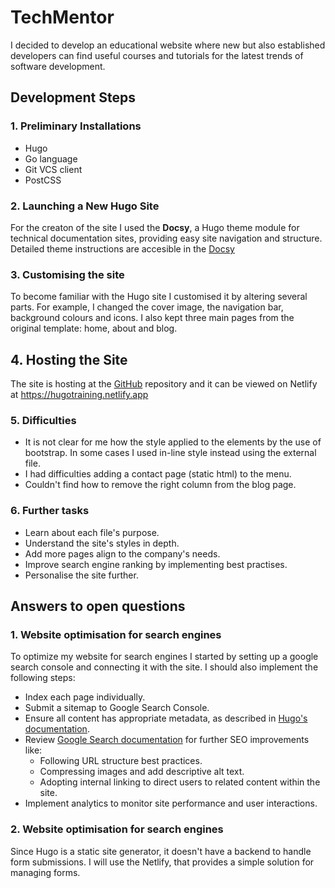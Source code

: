 # **TechMentor**
I decided to develop an educational website where new but also established developers can find useful courses and tutorials for the latest trends of software development.

## **Development Steps**

### 1. Preliminary Installations

* Hugo
* Go language
* Git VCS client
* PostCSS

### 2. Launching a New Hugo Site

For the creaton of the site I used the **Docsy**, a Hugo theme module for technical documentation sites, providing easy site navigation and structure. Detailed theme instructions are accesible in the [Docsy](https://www.docsy.dev/docs/)

### 3. Customising the site

To become familiar with the Hugo site I customised it by altering several parts. For example, I changed the cover image, the navigation bar, background colours and icons. I also kept three main pages from the original template: home, about and blog.

## 4. Hosting the Site
The site is hosting at the [GitHub](https://github.com/ilianafaka/hugo.git) repository and it can be viewed on Netlify at  https://hugotraining.netlify.app

### 5. Difficulties

* It is not clear for me how the style applied to the elements by the use of bootstrap. In some cases I used in-line style instead using the external file.
* I had difficulties adding a contact page (static html) to the menu. 
* Couldn't find how to remove the right column from the blog page.

### 6. Further tasks

* Learn about each file's purpose.
* Understand the site's styles in depth.
* Add more pages align to the company's needs.
* Improve search engine ranking by implementing best practises.
* Personalise the site further.

## **Answers to open questions**

### 1. Website optimisation for search engines
To optimize my website for search engines I started by setting up a google search console and connecting it with the site. I should also implement the following steps:

* Index each page individually.
* Submit a sitemap to Google Search Console.
* Ensure all content has appropriate metadata, as described in [Hugo's documentation](https://gohugo.io/content-management/front-matter/).
* Review [Google Search documentation](https://developers.google.com/search/docs) for further SEO improvements like:
   * Following URL structure best practices.
   * Compressing images and add descriptive alt text.
   * Adopting internal linking to direct users to related content within the site.
* Implement analytics to monitor site performance and user interactions.

### 2. Website optimisation for search engines
Since Hugo is a static site generator, it doesn't have a backend to handle form submissions. I will use the Netlify, that provides a simple solution for managing forms. 